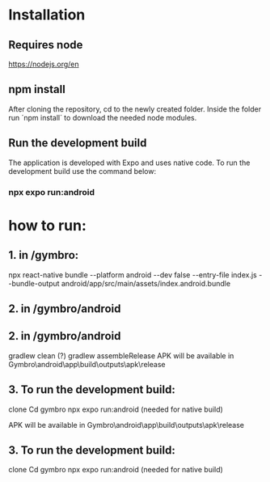 # Installation

## Requires node
https://nodejs.org/en

## npm install
After cloning the repository, cd to the newly created folder.
Inside the folder run ´npm install´ to download the needed node modules.

## Run the development build
The application is developed with Expo and uses native code. To run the development build use the command below: 

### npx expo run:android

# how to run: 
## 1. in /gymbro:
npx react-native bundle --platform android --dev false --entry-file index.js --bundle-output android/app/src/main/assets/index.android.bundle

## 2. in /gymbro/android 
## 2. in /gymbro/android 
gradlew clean (?)
gradlew assembleRelease
APK will be available in Gymbro\android\app\build\outputs\apk\release


## 3. To run the development build:
clone
Cd gymbro
npx expo run:android (needed for native build)

APK will be available in Gymbro\android\app\build\outputs\apk\release


## 3. To run the development build:
clone
Cd gymbro
npx expo run:android (needed for native build)
